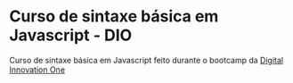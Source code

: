 # Curso de sintaxe básica em Javascript - DIO
Curso de sintaxe básica em Javascript feito durante o bootcamp da [Digital Innovation One](https://web.dio.me/home)
